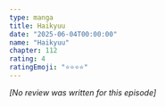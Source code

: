```yaml
---
type: manga
title: Haikyuu
date: "2025-06-04T00:00:00"
name: "Haikyuu"
chapter: 112
rating: 4
ratingEmoji: "⭐️⭐️⭐️⭐️"
---
```


_[No review was written for this episode]_